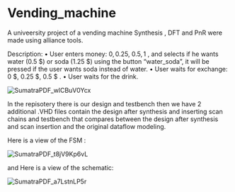 # Vending_machine
A univeersity project of a vending machine 
Synthesis , DFT and PnR were made using alliance tools. 

Description:
• User enters money: 0$, 0.25$, 0.5$, 1$ , and selects if he wants water
(0.5 $) or soda (1.25 $) using the button “water_soda”, it will be
pressed if the user wants soda instead of water.
• User waits for exchange: 0 $, 0.25 $, 0.5 $ .
• User waits for the drink.

![SumatraPDF_wlCBuV0Ycx](https://user-images.githubusercontent.com/57004820/217381897-dce3298d-acf3-42b4-88e7-19757b80400b.png)

In the repisotery there is  our design and testbench 
then we have 2 additional .VHD files contain the design after synthesis and inserting scan chains and testbench that compares between the design after
synthesis and scan insertion and the original dataflow modeling.

Here is a view of the FSM :

![SumatraPDF_t8jV9Kp6vL](https://user-images.githubusercontent.com/57004820/217382659-f4baf0b3-26d5-4f5c-9bfe-b6c83dc93f0e.png)

and Here is a view of the schematic:

![SumatraPDF_a7LstnLP5r](https://user-images.githubusercontent.com/57004820/217382694-4318a15c-3a4f-4880-a1d8-2ebb88b1fc03.png)
